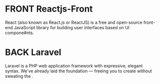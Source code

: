 # FRONT Reactjs-Front
React (also known as React.js or ReactJS) is a free and open-source front-end JavaScript library for building user interfaces based on UI compone#nts.

# BACK Laravel
Laravel is a PHP web application framework with expressive, elegant syntax. We've already laid the foundation — freeing you to create without sweating the .
